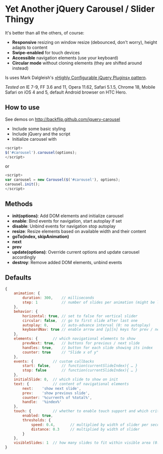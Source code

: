 # Yet Another jQuery Carousel / Slider Thingy

It's better than all the others, of course:

* **Responsive** resizing on window resize (debounced, don't worry), height adapts to content
* **Swipe-enabled** for touch devices
* **Accessible** navigation elements (use your keyboard)
* **Circular mode** without cloning elements (they are shifted around instead)

Is uses Mark Dalgleish's [«Highly Configurable jQuery Plugins» pattern](http://markdalgleish.com/2011/05/creating-highly-configurable-jquery-plugins/).

*Tested on* IE 7-9, FF 3.6 and 11, Opera 11.62, Safari 5.1.5, Chrome 18, Mobile Safari on iOS 4 and 5, default Android browser on HTC Hero.

## How to use

See demos on http://backflip.github.com/jquery-carousel

* Include some basic styling
* Include jQuery and the script
* Initialize carousel with 
```js
<script>
$('#carousel').carousel(options);
</script>
``` 
or 
```js
<script>
var carousel = new Carousel($('#carousel'), options);
carousel.init();
</script>
```

## Methods

* **init(options)**: Add DOM elements and initialize carousel
* **enable**: Bind events for navigation, start autoplay if set
* **disable**: Unbind events for navigation stop autoplay
* **resize**: Resize elements based on available width and their content
* **goTo(index, skipAnimation)**
* **next**
* **prev**
* **update(options)**: Override current options and update carousel accordingly
* **destroy**: Remove added DOM elements, unbind events

## Defaults

```js
{
	animation: {
		duration: 300,    // milliseconds
		step: 1           // number of slides per animation (might be lower than number of visible slides)
	},
	behavior: {
		horizontal: true, // set to false for vertical slider
		circular: false,  // go to first slide after last one
		autoplay: 0,      // auto-advance interval (0: no autoplay)
		keyboardNav: true // enable arrow and [p][n] keys for prev / next actions
	},
	elements: {       // which navigational elements to show
		prevNext: true,   // buttons for previous / next slide
		handles: true,    // button for each slide showing its index
		counter: true     // "Slide x of y"
	},
	events: {         // custom callbacks
		start: false,     // function(currentSlideIndex){ … }
		stop: false       // function(currentSlideIndex){ … }
	},
	initialSlide: 0,  // which slide to show on init
	text: {           // content of navigational elements
		next:    'show next slide',
		prev:    'show previous slide',
		counter: '%current% of %total%',
		handle:  '%index%'
	},
	touch: {          // whether to enable touch support and which criteria to use for swipe movement
		enabled: true,
		thresholds: {
			speed: 0.4,       // multiplied by width of slider per second
			distance: 0.3     // multiplied by width of slider
		}
	},
	visibleSlides: 1  // how many slides to fit within visible area (0: calculate based on initial width)
}
```